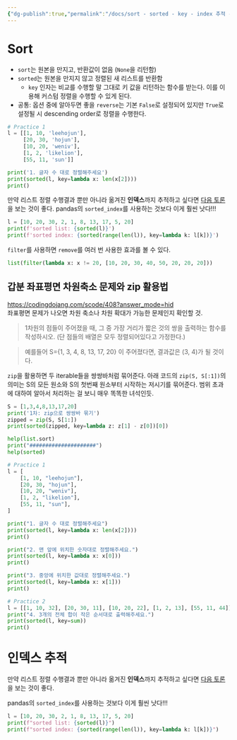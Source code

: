 ```yaml
---
{"dg-publish":true,"permalink":"/docs/sort - sorted - key - index 추적 - python/","title":"sort - sorted - key - index 추적 - python"}
---
```



# Sort

- `sort`는 원본을 만지고, 반환값이 없음 (`None`을 리턴함)
- `sorted`는 원본을 만지지 않고 정렬된 새 리스트를 반환함
	- `key` 인자는 비교를 수행할 말 그대로 키 값을 리턴하는 함수를 받는다. 이를 이용해 커스텀 정렬을 수행할 수 있게 된다.
- 공통: 옵션 중에 알아두면 좋을 `reverse`는 기본 `False`로 설정되어 있지만 `True`로 설정될 시 descending order로 정렬을 수행한다.

```python
# Practice 1
l = [[1, 10, 'leehojun'], 
	 [20, 30, 'hojun'], 
	 [10, 20, 'weniv'], 
	 [1, 2, 'likelion'], 
	 [55, 11, 'sun']]

print('1. 글자 수 대로 정렬해주세요')
print(sorted(l, key=lambda x: len(x[2])))
print()
```

만약 리스트 정렬 수행결과 뿐만 아니라 옮겨진 **인덱스**까지 추적하고 싶다면 [다음 토론](https://stackoverflow.com/questions/7851078/how-to-return-index-of-a-sorted-list#7851166)을 보는 것이 좋다. pandas의 `sorted_index`를 사용하는 것보다 이게 훨씬 낫다!!!

```python
l = [10, 20, 30, 2, 1, 8, 13, 17, 5, 20]
print(f'sorted list: {sorted(l)}')
print(f'sorted index: {sorted(range(len(l)), key=lambda k: l[k])}')
```

`filter`를 사용하면 `remove`를 여러 번 사용한 효과를 볼 수 있다.

```python
list(filter(lambda x: x != 20, [10, 20, 30, 40, 50, 20, 20, 20]))
```

## 갑분 좌표평면 차원축소 문제와  zip 활용법

https://codingdojang.com/scode/408?answer_mode=hid  
좌표평면 문제가 나오면 차원 축소나 차원 확대가 가능한 문제인지 확인할 것.

> 1차원의 점들이 주어졌을 때, 그 중 가장 거리가 짧은 것의 쌍을 출력하는 함수를 작성하시오. (단 점들의 배열은 모두 정렬되어있다고 가정한다.)

> 예를들어 S={1, 3, 4, 8, 13, 17, 20} 이 주어졌다면, 결과값은 (3, 4)가 될 것이다.

`zip`을 활용하면 두 iterable들을 쌍쌍바처럼 묶어준다. 아래 코드의 `zip(S, S[:1])`의 의미는 S의 모든 원소와 S의 첫번째 원소부터 시작하는 저시기를 묶어준다. 범위 초과에 대하여 알아서 처리하는 걸 보니 매우 똑똑한 녀석인듯.

```python
S = [1,3,4,8,13,17,20]
print('1차: zip으로 쌍쌍바 묶기')
zipped = zip(S, S[1:])
print(sorted(zipped, key=lambda z: z[1] - z[0])[0])
```

```python
help(list.sort)
print("#####################")
help(sorted)

# Practice 1
l = [
    [1, 10, "leehojun"],
    [20, 30, "hojun"],
    [10, 20, "weniv"],
    [1, 2, "likelion"],
    [55, 11, "sun"],
]

print("1. 글자 수 대로 정렬해주세요")
print(sorted(l, key=lambda x: len(x[2])))
print()

print("2. 맨 앞에 위치한 숫자대로 정렬해주세요.")
print(sorted(l, key=lambda x: x[0]))
print()

print("3. 중앙에 위치한 값대로 정렬해주세요.")
print(sorted(l, key=lambda x: x[1]))
print()

# Practice 2
l = [[1, 10, 32], [20, 30, 11], [10, 20, 22], [1, 2, 13], [55, 11, 44]]
print("4. 3개의 전체 합이 작은 순서대로 출력해주세요.")
print(sorted(l, key=sum))
print()
```

# 인덱스 추적

만약 리스트 정렬 수행결과 뿐만 아니라 옮겨진 **인덱스**까지 추적하고 싶다면 [다음 토론](https://stackoverflow.com/questions/7851078/how-to-return-index-of-a-sorted-list#7851166)을 보는 것이 좋다.

pandas의 `sorted_index`를 사용하는 것보다 이게 훨씬 낫다!!!

```python
l = [10, 20, 30, 2, 1, 8, 13, 17, 5, 20]
print(f"sorted list: {sorted(l)}")
print(f"sorted index: {sorted(range(len(l)), key=lambda k: l[k])}")
```
